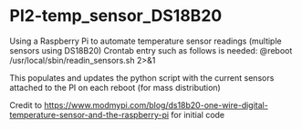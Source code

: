 # PI2-temp_sensor_DS18B20
Using a Raspberry Pi to automate temperature sensor readings (multiple sensors using DS18B20)
Crontab entry such as follows is needed:
@reboot /usr/local/sbin/readin_sensors.sh 2>&1

This populates and updates the python script with the current sensors attached to the PI on each reboot (for mass distribution)

Credit to https://www.modmypi.com/blog/ds18b20-one-wire-digital-temperature-sensor-and-the-raspberry-pi for initial code

